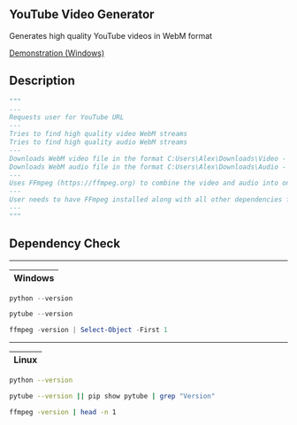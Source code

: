 ## YouTube Video Generator
Generates high quality YouTube videos in WebM format

[Demonstration (Windows)](Demonstration.webm)
## Description
```python
"""
---
Requests user for YouTube URL
---
Tries to find high quality video WebM streams
Tries to find high quality audio WebM streams
---
Downloads WebM video file in the format C:Users\Alex\Downloads\Video - {YouTube Title}
Downloads WebM audio file in the format C:Users\Alex\Downloads\Audio - {YouTube Title}
---
Uses FFmpeg (https://ffmpeg.org) to combine the video and audio into one file
---
User needs to have FFmpeg installed along with all other dependencies for the script to work
---
"""
```
## Dependency Check
---
|Windows|
|-------|
```powershell
python --version
```
```powershell
pytube --version
```
```powershell
ffmpeg -version | Select-Object -First 1
```
---
|Linux|
|-----|
```bash
python --version
```
```bash
pytube --version || pip show pytube | grep "Version"
```
```bash
ffmpeg -version | head -n 1
```
